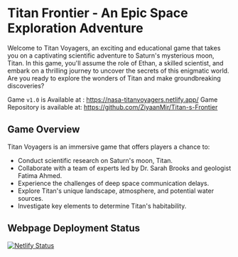# Titan Frontier - An Epic Space Exploration Adventure

Welcome to Titan Voyagers, an exciting and educational game that takes you on a captivating scientific adventure to Saturn's mysterious moon, Titan. In this game, you'll assume the role of Ethan, a skilled scientist, and embark on a thrilling journey to uncover the secrets of this enigmatic world. Are you ready to explore the wonders of Titan and make groundbreaking discoveries?

Game ```v1.0``` is Available at : https://nasa-titanvoyagers.netlify.app/
Game Repository is available at: https://github.com/ZiyaanMir/Titan-s-Frontier


## Game Overview

Titan Voyagers is an immersive game that offers players a chance to:

- Conduct scientific research on Saturn's moon, Titan.
- Collaborate with a team of experts led by Dr. Sarah Brooks and geologist Fatima Ahmed.
- Experience the challenges of deep space communication delays.
- Explore Titan's unique landscape, atmosphere, and potential water sources.
- Investigate key elements to determine Titan's habitability.

## Webpage Deployment Status
[![Netlify Status](https://api.netlify.com/api/v1/badges/17cded1c-a46d-4b37-b856-512969f8bf2a/deploy-status)](https://app.netlify.com/sites/nasa-titanvoyagers/deploys)
